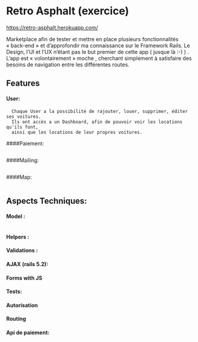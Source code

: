 
# Retro Asphalt (exercice)

https://retro-asphalt.herokuapp.com/

Marketplace afin de tester et mettre en place plusieurs fonctionnalités « back-end » et d’approfondir ma connaissance sur le Framework Rails.
Le Design, l’UI et l’UX n’étant pas le but premier de cette app ( jusque là :-) ) . L’app est « volontairement »  moche , cherchant simplement à satisfaire des besoins de navigation entre les différentes routes.

## Features

#### User:

```
  Chaque User a la possibilité de rajouter, louer, supprimer, éditer ses voitures.
  Ils ont accès a un Dashboard, afin de pouvoir voir les locations qu'ils font,
  ainsi que les locations de leur propres voitures.
 ```

####Paiement:

 ```
 ```

####Mailing:

```
```

####Map:

```
```


## Aspects Techniques:


#### Model :

```
```

#### Helpers :

#### Validations :

#### AJAX (rails 5.2):

#### Forms with JS

#### Tests:

#### Autorisation

#### Routing

#### Api de paiement:
